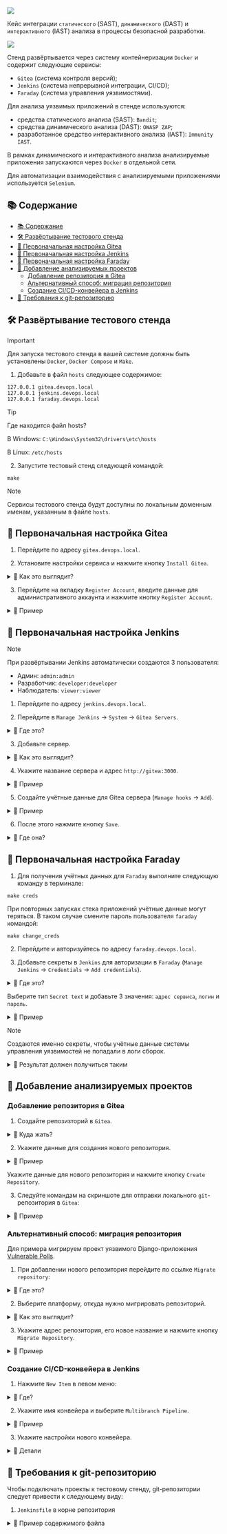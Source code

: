 <img src="assets/preview.jpg">

Кейс интеграции `статического` (SAST), `динамического` (DAST) и `интерактивного` (IAST) анализа в процессы безопасной разработки.

<img src="assets/pipeline_diagram.png">

Стенд развёртывается через систему контейнеризации `Docker` и содержит следующие сервисы:

- `Gitea` (система контроля версий);
- `Jenkins` (система непрерывной интеграции, CI/CD);
- `Faraday` (система управления уязвимостями).

Для анализа уязвимых приложений в стенде используются:

- средства статического анализа (SAST): `Bandit`;
- средства динамического анализа (DAST): `OWASP ZAP`;
- разработанное средство интерактивного анализа (IAST): `Immunity IAST`.

В рамках динамического и интерактивного анализа анализируемые приложения запускаются через `Docker` в отдельной сети.

Для автоматизации взаимодействия с анализируемыми приложениями используется `Selenium`.

## 📚 Содержание

<!-- TOC -->
  * [📚 Содержание](#-содержание)
  * [🛠️ Развёртывание тестового стенда](#-развёртывание-тестового-стенда)
  * [🔧 Первоначальная настройка Gitea](#-первоначальная-настройка-gitea)
  * [🔧 Первоначальная настройка Jenkins](#-первоначальная-настройка-jenkins)
  * [🔧 Первоначальная настройка Faraday](#-первоначальная-настройка-faraday)
  * [📂 Добавление анализируемых проектов](#-добавление-анализируемых-проектов)
    * [Добавление репозитория в Gitea](#добавление-репозитория-в-gitea)
    * [Альтернативный способ: миграция репозитория](#альтернативный-способ-миграция-репозитория)
    * [Создание CI/CD-конвейера в Jenkins](#создание-cicd-конвейера-в-jenkins)
  * [💾 Требования к git-репозиторию](#-требования-к-git-репозиторию)
<!-- TOC -->

## 🛠️ Развёртывание тестового стенда

> [!IMPORTANT]
> Для запуска тестового стенда в вашей системе должны быть установлены `Docker`, `Docker Compose` и `Make`.

1. Добавьте в файл `hosts` следующее содержимое:

```
127.0.0.1 gitea.devops.local
127.0.0.1 jenkins.devops.local
127.0.0.1 faraday.devops.local
```

> [!TIP]
> Где находится файл hosts?
> 
> В Windows: `C:\Windows\System32\drivers\etc\hosts`
> 
> В Linux: `/etc/hosts`

2. Запустите тестовый стенд следующей командой:

```shell
make
```

> [!NOTE]
> Сервисы тестового стенда будут доступны по локальным доменным именам, указанным в файле `hosts`.

## 🔧 Первоначальная настройка Gitea

1. Перейдите по адресу `gitea.devops.local`.

2. Установите настройки сервиса и нажмите кнопку `Install Gitea`.

<details>
<summary>👀 Как это выглядит?</summary>

<hr/>

![](assets/gitea_1.png)

![](assets/gitea_2.png)

<hr/>

</details>

3. Перейдите на вкладку `Register Account`, введите данные для административного аккаунта и нажмите кнопку `Register Account`.

<details>
<summary>👀 Пример</summary>

<hr/>

<img src="assets/gitea_3.png">

<hr/>

</details>

## 🔧 Первоначальная настройка Jenkins

> [!NOTE]
> При развёртывании Jenkins автоматически создаются 3 пользователя:
> - Админ: `admin:admin`
> - Разработчик: `developer:developer`
> - Наблюдатель: `viewer:viewer`

1. Перейдите по адресу `jenkins.devops.local`.

2. Перейдите в `Manage Jenkins` -> `System` -> `Gitea Servers`.

<details>
<summary>👀 Где это?</summary>

<hr/>

![](assets/jenkins_2.png)

![](assets/jenkins_3.png)

<hr/>

</details>

3. Добавьте сервер.

<details>
<summary>👀 Как это выглядит?</summary>

<hr/>

<img src="assets/jenkins_4.png" />

<hr/>

</details>

4. Укажите название сервера и адрес `http://gitea:3000`.

<details>
<summary>👀 Пример</summary>

<hr/>

<img src="assets/jenkins_5.png" />

<hr/>

</details>

5. Создайте учётные данные для Gitea сервера (`Manage hooks` -> `Add`).

<details>
<summary>👀 Пример</summary>

<hr/>

![](assets/jenkins_6.png)

<hr/>

</details>

6. После этого нажмите кнопку `Save`.

<details>
<summary>👀 Где она?</summary>

<hr/>

На скриншоте ниже, внизу:

![](assets/jenkins_7.png)

<hr/>

</details>

## 🔧 Первоначальная настройка Faraday

1. Для получения учётных данных для `Faraday` выполните следующую команду в терминале:

```shell
make creds
```

При повторных запусках стека приложений учётные данные могут теряться. В таком случае смените пароль пользователя `faraday` командой:

```shell
make change_creds
```

2. Перейдите и авторизуйтесь по адресу `faraday.devops.local`.

3. Добавьте секреты в `Jenkins` для авторизации в `Faraday` (`Manage Jenkins` -> `Credentials` -> `Add credentials`).

<details>
<summary>👀 Где это?</summary>

<hr/>

<div align="center">

![](assets/jenkins_secret.png)

</div>

<hr/>

</details>

Выберите тип `Secret text` и добавьте 3 значения: `адрес сервиса`, `логин` и `пароль`.

<details>
<summary>👀 Пример</summary>

<hr/>

<div align="center">

![](assets/secret_1.png)

![](assets/secret_2.png)

![](assets/secret_3.png)

</div>

<hr/>

</details>

> [!NOTE]
> Создаются именно секреты, чтобы учётные данные системы управления уязвимостей не попадали в логи сборок.

<details>
<summary>👀 Результат должен получиться таким</summary>

<hr/>

![](assets/jenkins_secret_1.png)

<hr/>

</details>

## 📂 Добавление анализируемых проектов

### Добавление репозитория в Gitea

1. Создайте репозизторий в `Gitea`.

<details>
<summary>👀 Куда жать?</summary>

<hr/>

<div align="center">

![](assets/project_1.png)

</div>

<hr/>

</details>

2. Укажите данные для создания нового репозитория.

<details>
<summary>👀 Пример</summary>

<hr/>

![](assets/project_2.png)

<hr/>

</details>

Укажите данные для нового репозитория и нажмите кнопку `Create Repository`.

3. Следуйте командам на скриншоте для отправки локального `git`-репозитория в `Gitea`:

<details>
<summary>👀 Пример</summary>

<hr/>

![](assets/project_3.png)

<hr/>

</details>

### Альтернативный способ: миграция репозитория

Для примера мигрируем проект уязвимого Django-приложения [Vulnerable Polls](https://github.com/kaakaww/vuln_django_play).

1. При добавлении нового репозитория перейдите по ссылке `Migrate repository`:

<details>
<summary>👀 Где это?</summary>

<hr/>

![](assets/project_alt_1.png)

<hr/>

</details>

2. Выберите платформу, откуда нужно мигрировать репозиторий.

<details>
<summary>👀 Как это выглядит?</summary>

<hr/>

![](assets/project_alt_2.png)

<hr/>

</details>

3. Укажите адрес репозитория, его новое название и нажмите кнопку `Migrate Repository`.

<details>
<summary>👀 Пример</summary>

<hr/>

![](assets/project_alt_3.png)

<hr/>

</details>

### Создание CI/CD-конвейера в Jenkins

1. Нажмите `New Item` в левом меню:

<details>
<summary>👀 Где?</summary>

<hr/>

<div align="center">

![](assets/pipe_1.png)

</div>

<hr/>

</details>

2. Укажите имя конвейера и выберите `Multibranch Pipeline`.

<details>
<summary>👀 Пример</summary>

<hr/>

![](assets/pipe_2.png)

<hr/>

</details>

3. Укажите настройки нового конвейера.

<details>
<summary>👀 Детали</summary>

<hr/>

![](assets/pipe_3.png)

Нажмите `Add source` в `Branch Sources`:

<div align="center">

![](assets/pipe_4.png)

</div>

Затем выберите учётные данные Gitea, созданные ранее. После этого в `Owner` укажите имя пользователя Gitea, затем выберите git-репозиторий:

<div align="center">

![](assets/pipe_5.png)

</div>

<hr/>

</details>

## 💾 Требования к git-репозиторию

Чтобы подключать проекты к тестовому стенду, git-репозитории следует привести к следующему виду:

1. `Jenkinsfile` в корне репозитория

<details>
<summary>👀 Пример содержимого файла</summary>

<hr/>

```groovy

```

<hr/>
</details>
